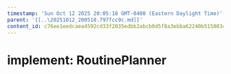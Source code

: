 ```yaml
---
timestamp: 'Sun Oct 12 2025 20:05:18 GMT-0400 (Eastern Daylight Time)'
parent: '[[..\20251012_200518.797fcc9c.md]]'
content_id: c76ee1eedcaea4592cd33f2035edbb2abcb0d5f8a3ebba62240b51508349ee22
---
```


# implement: RoutinePlanner
